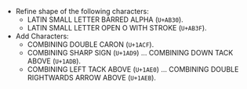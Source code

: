 * Refine shape of the following characters:
  - LATIN SMALL LETTER BARRED ALPHA (`U+AB30`).
  - LATIN SMALL LETTER OPEN O WITH STROKE (`U+AB3F`).
* Add Characters:
  - COMBINING DOUBLE CARON (`U+1ACF`).
  - COMBINING SHARP SIGN (`U+1AD9`) ... COMBINING DOWN TACK ABOVE (`U+1ADB`).
  - COMBINING LEFT TACK ABOVE (`U+1AE0`) ... COMBINING DOUBLE RIGHTWARDS ARROW ABOVE (`U+1AEB`).
